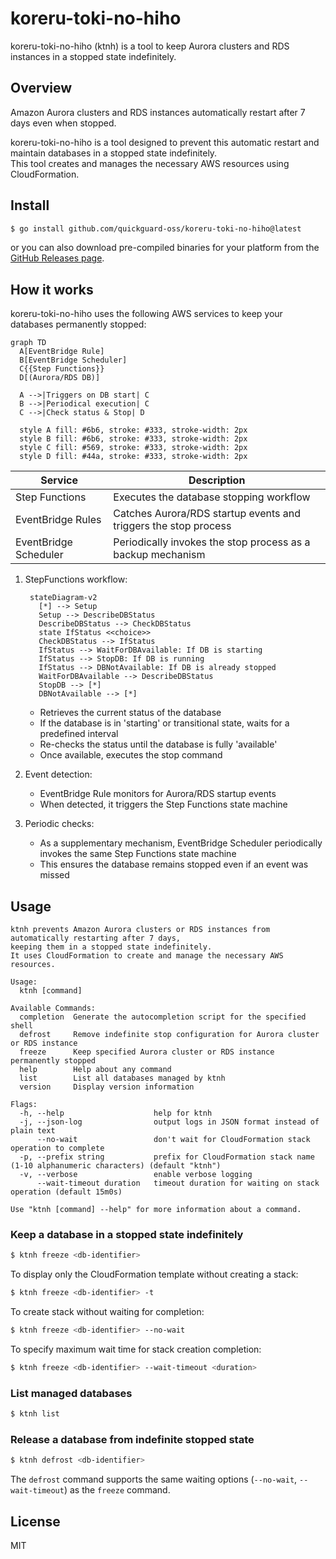 # koreru-toki-no-hiho

koreru-toki-no-hiho (ktnh) is a tool to keep Aurora clusters and RDS instances in a stopped state indefinitely.

## Overview

Amazon Aurora clusters and RDS instances automatically restart after 7 days even when stopped.

koreru-toki-no-hiho is a tool designed to prevent this automatic restart and maintain databases in a stopped state indefinitely.  
This tool creates and manages the necessary AWS resources using CloudFormation.

## Install

```bash
$ go install github.com/quickguard-oss/koreru-toki-no-hiho@latest
```

or you can also download pre-compiled binaries for your platform from the [GitHub Releases page](https://github.com/quickguard-oss/koreru-toki-no-hiho/releases).

## How it works

koreru-toki-no-hiho uses the following AWS services to keep your databases permanently stopped:

```mermaid
graph TD
  A[EventBridge Rule]
  B[EventBridge Scheduler]
  C{{Step Functions}}
  D[(Aurora/RDS DB)]

  A -->|Triggers on DB start| C
  B -->|Periodical execution| C
  C -->|Check status & Stop| D

  style A fill: #6b6, stroke: #333, stroke-width: 2px
  style B fill: #6b6, stroke: #333, stroke-width: 2px
  style C fill: #569, stroke: #333, stroke-width: 2px
  style D fill: #44a, stroke: #333, stroke-width: 2px
```

| Service               | Description                                                     |
| --------------------- | --------------------------------------------------------------- |
| Step Functions        | Executes the database stopping workflow                         |
| EventBridge Rules     | Catches Aurora/RDS startup events and triggers the stop process |
| EventBridge Scheduler | Periodically invokes the stop process as a backup mechanism     |

1. StepFunctions workflow:

   ```mermaid
    stateDiagram-v2
      [*] --> Setup
      Setup --> DescribeDBStatus
      DescribeDBStatus --> CheckDBStatus
      state IfStatus <<choice>>
      CheckDBStatus --> IfStatus
      IfStatus --> WaitForDBAvailable: If DB is starting
      IfStatus --> StopDB: If DB is running
      IfStatus --> DBNotAvailable: If DB is already stopped
      WaitForDBAvailable --> DescribeDBStatus
      StopDB --> [*]
      DBNotAvailable --> [*]
   ```

   - Retrieves the current status of the database
   - If the database is in 'starting' or transitional state, waits for a predefined interval
   - Re-checks the status until the database is fully 'available'
   - Once available, executes the stop command

2. Event detection:

   - EventBridge Rule monitors for Aurora/RDS startup events
   - When detected, it triggers the Step Functions state machine

3. Periodic checks:

   - As a supplementary mechanism, EventBridge Scheduler periodically invokes the same Step Functions state machine
   - This ensures the database remains stopped even if an event was missed

## Usage

```
ktnh prevents Amazon Aurora clusters or RDS instances from automatically restarting after 7 days,
keeping them in a stopped state indefinitely.
It uses CloudFormation to create and manage the necessary AWS resources.

Usage:
  ktnh [command]

Available Commands:
  completion  Generate the autocompletion script for the specified shell
  defrost     Remove indefinite stop configuration for Aurora cluster or RDS instance
  freeze      Keep specified Aurora cluster or RDS instance permanently stopped
  help        Help about any command
  list        List all databases managed by ktnh
  version     Display version information

Flags:
  -h, --help                    help for ktnh
  -j, --json-log                output logs in JSON format instead of plain text
      --no-wait                 don't wait for CloudFormation stack operation to complete
  -p, --prefix string           prefix for CloudFormation stack name (1-10 alphanumeric characters) (default "ktnh")
  -v, --verbose                 enable verbose logging
      --wait-timeout duration   timeout duration for waiting on stack operation (default 15m0s)

Use "ktnh [command] --help" for more information about a command.
```

### Keep a database in a stopped state indefinitely

```bash
$ ktnh freeze <db-identifier>
```

To display only the CloudFormation template without creating a stack:

```bash
$ ktnh freeze <db-identifier> -t
```

To create stack without waiting for completion:

```bash
$ ktnh freeze <db-identifier> --no-wait
```

To specify maximum wait time for stack creation completion:

```bash
$ ktnh freeze <db-identifier> --wait-timeout <duration>
```

### List managed databases

```bash
$ ktnh list
```

### Release a database from indefinite stopped state

```bash
$ ktnh defrost <db-identifier>
```

The `defrost` command supports the same waiting options (`--no-wait`, `--wait-timeout`) as the `freeze` command.

## License

MIT
